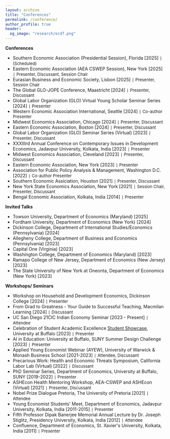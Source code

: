 ```yaml
---
layout: archive
title: "Conferences"
permalink: /conference/
author_profile: true
header:
  og_image: "research/ecdf.png"
---
```


**Conferences**
- Southern Economic Association (Presidential Session), Florida [2025] `|` <span style="font-size:13px;"> (Scheduled) </span>
- Eastern Economic Association (AEA CSWEP Session), New York [2025] `|` <span style="font-size:13px;"> Presenter, Discussant, Session Chair </span>
- Eurasian Business and Economic Society, Lisbon [2025] `|` <span style="font-size:13px;"> Presenter, Session Chair </span> 
- The Global GLO-JOPE Conference, Maastricht [2024] `|` <span style="font-size:13px;"> Presenter, Discussant </span>
- Global Labor Organization (GLO) Virtual Young Scholar Seminar Series [2024] `|` <span style="font-size:13px;"> Presenter </span>
- Western Economic Association International, Seattle [2024] `|` <span style="font-size:13px;"> Co-author Presenter </span>
- Midwest Economics Association, Chicago [2024] `|` <span style="font-size:13px;"> Presenter, Discussant </span>
- Eastern Economic Association, Boston [2024] `|` <span style="font-size:13px;"> Presenter, Discussant </span>
- Global Labor Organization (GLO) Seminar Series (Virtual) [2023] `|` <span style="font-size:13px;"> Presenter, Discussant </span>
- XXXIIIrd Annual Conference on Contemporary Issues in Development Economics, Jadavpur University, Kolkata, India [2023] `|` <span style="font-size:13px;"> Presenter </span>
- Midwest Economics Association, Cleveland [2023] `|` <span style="font-size:13px;"> Presenter, Discussant </span>
- Eastern Economic Association, New York [2023] `|` <span style="font-size:13px;"> Presenter </span>
- Association for Public Policy Analysis & Management, Washington D.C. [2022] `|` <span style="font-size:13px;"> Co-author Presenter </span>
- Southern Economic Assiciation, Houston [2021]  `|` <span style="font-size:13px;"> Presenter, Discussant </span>
- New York State Economics Association, New York [2021] `|` <span style="font-size:13px;"> Session Chair, Presenter, Discussant </span>
- Bengal Economic Association, Kolkata, India [2014]  `|` <span style="font-size:13px;"> Presenter </span>

**Invited Talks**
- Towson University, Department of Economics (Maryland) [2025] 
- Fordham University, Department of Economics (New York) [2024] 
- Dickinson College, Department of International Studies/Economics (Pennsylvania) [2024]
- Allegheny College, Department of Business and Economics (Pennsylvania) [2023]
- Capital One (Virginia) [2023]
- Washington College, Department of Economics (Maryland) [2023]
- Ramapo College of New Jersey, Department of Economics (New Jersey) [2023]
- The State University of New York at Oneonta, Department of Economics (New York) [2023]
  
**Workshops/ Seminars**
- Workshop on Household and Development Economics, Dickinson College [2024] `|` <span style="font-size:13px;"> Presenter </span>
- From Grad to Greatness - Your Guide to Successful Teaching, Macmilan Learning [2024] `|` <span style="font-size:13px;"> Discussant </span>
- UC San Diego 21CIC Indian Economy Seminar [2023 - Present] `|` <span style="font-size:13px;"> Attendee </span>
- Celebration of Student Academic Excellence [Student Showcase](https://www.buffalo.edu/celebration-of-academic-excellence/StudentExcellence/showcase/school-showcase.html#4), University at Buffalo [2023] `|` <span style="font-size:13px;"> Presenter </span>
- AI in Education: University at Buffalo, SUNY Summer Design Challenge [2023] `|` <span style="font-size:13px;"> Presenter </span>
- Applied Young Economist Webinar (AYEW), University of Warwick & Monash Business School [2021-2023] `|` <span style="font-size:13px;"> Attendee, Discussant </span>
- Precarious Work: Health and Economic Threats Symposium, California Labor Lab (Virtual) [2022] `|` <span style="font-size:13px;"> Discussant </span>
- PhD Seminar Series, Department of Economics, University at Buffalo, SUNY [2019-2022] `|` <span style="font-size:13px;"> Presenter </span>
- ASHEcon Health Mentoring Workshop, AEA-CSWEP and ASHEcon (Virtual) [2021] `|` <span style="font-size:13px;"> Presenter, Discussant </span>
- Nobel Prize Dialogue Pretoria, The University of Pretoria [2021] `|` <span style="font-size:13px;"> Attendee </span>
- Young Economist Students' Meet, Department of Economics, Jadavpur University, Kolkata, India [2011-2015] `|` <span style="font-size:13px;"> Presenter </span>
- Fifth Professor Dipak Banerjee Memorial Annual Lecture by Dr. Joseph Stiglitz, Presidency University, Kolkata, India [2012] `|` <span style="font-size:13px;"> Attendee </span>
- Confluence, Department of Economics, St. Xavier's University, Kolkata, India [2011] `|` <span style="font-size:13px;"> Presenter </span>



